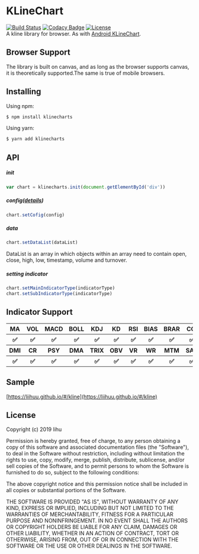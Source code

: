 # KLineChart
[![Build Status](https://travis-ci.org/liihuu/klineweb.svg?branch=master)](https://travis-ci.org/liihuu/klineweb)
[![Codacy Badge](https://api.codacy.com/project/badge/Grade/8cc3d651f78143bf8232cb4f7bfac7c2)](https://www.codacy.com/app/liihuu/klineweb?utm_source=github.com&amp;utm_medium=referral&amp;utm_content=liihuu/klineweb&amp;utm_campaign=Badge_Grade)
[![License](https://img.shields.io/badge/License-MIT-green.svg)](./LICENSE)  
A kline library for browser. As with [Android KLineChart](https://github.com/liihuu/kline).
## Browser Support
The library is built on canvas, and as long as the browser supports canvas, it is theoretically supported.The same is true of mobile browsers.
## Installing
Using npm:

```bash
$ npm install klinecharts
```

Using yarn:

```bash
$ yarn add klinecharts
```

## API
##### init
```js
var chart = klinecharts.init(document.getElementById('div'))
```
##### config([details](./CONFIG-DETAIL.md))
```js
chart.setCofig(config)
```

##### data
```js
chart.setDataList(dataList)
```
DataList is an array in which objects within an array need to contain open, close, high, low, timestamp, volume and turnover.

##### setting indicator
```js
chart.setMainIndicatorType(indicatorType)
chart.setSubIndicatorType(indicatorType)
```
## Indicator Support
<table>
    <tbody>
        <tr>
            <th>MA</th>
            <th>VOL</th>
            <th>MACD</th>
            <th>BOLL</th>
            <th>KDJ</th>
            <th>KD</th>
            <th>RSI</th>
            <th>BIAS</th>
            <th>BRAR</th>
            <th>CCI</th>
        </tr>
        <tr>
            <th>✅</th>
            <th>✅</th>
            <th>✅</th>
            <th>✅</th>
            <th>✅</th>
            <th>✅</th>
            <th>✅</th>
            <th>✅</th>
            <th>✅</th>
            <th>✅</th>
        </tr>
        <tr>
            <th>DMI</th>
            <th>CR</th>
            <th>PSY</th>
            <th>DMA</th>
            <th>TRIX</th>
            <th>OBV</th>
            <th>VR</th>
            <th>WR</th>
            <th>MTM</th>
            <th>SAR</th>
        </tr>
        <tr>
            <th>✅</th>
            <th>✅</th>
            <th>✅</th>
            <th>✅</th>
            <th>✅</th>
            <th>✅</th>
            <th>✅</th>
            <th>✅</th>
            <th>✅</th>
            <th>✅</th>
        </tr>
    </tbody>
</table>

## Sample
[https://liihuu.github.io/#/kline](https://liihuu.github.io/#/kline)

## License
Copyright (c) 2019 lihu

Permission is hereby granted, free of charge, to any person obtaining a copy
of this software and associated documentation files (the "Software"), to deal
in the Software without restriction, including without limitation the rights
to use, copy, modify, merge, publish, distribute, sublicense, and/or sell
copies of the Software, and to permit persons to whom the Software is
furnished to do so, subject to the following conditions:

The above copyright notice and this permission notice shall be included in all
copies or substantial portions of the Software.

THE SOFTWARE IS PROVIDED "AS IS", WITHOUT WARRANTY OF ANY KIND, EXPRESS OR
IMPLIED, INCLUDING BUT NOT LIMITED TO THE WARRANTIES OF MERCHANTABILITY,
FITNESS FOR A PARTICULAR PURPOSE AND NONINFRINGEMENT. IN NO EVENT SHALL THE
AUTHORS OR COPYRIGHT HOLDERS BE LIABLE FOR ANY CLAIM, DAMAGES OR OTHER
LIABILITY, WHETHER IN AN ACTION OF CONTRACT, TORT OR OTHERWISE, ARISING FROM,
OUT OF OR IN CONNECTION WITH THE SOFTWARE OR THE USE OR OTHER DEALINGS IN THE
SOFTWARE.
